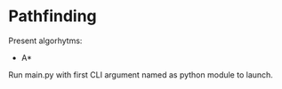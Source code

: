 # Pathfinding
Present algorhytms:
* A\*

Run main.py with first CLI argument named as python module to launch.

